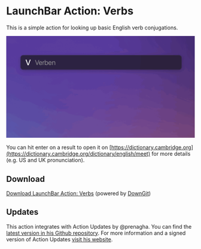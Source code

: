 # LaunchBar Action: Verbs

This is a simple action for looking up basic English verb conjugations. 

<img src="01.gif" width="716"/> 

You can hit enter on a result to open it on [https://dictionary.cambridge.org](https://dictionary.cambridge.org/dictionary/english/meet) for more details (e.g. US and UK pronunciation). 

## Download

[Download LaunchBar Action: Verbs](https://minhaskamal.github.io/DownGit/#/home?url=https://github.com/Ptujec/LaunchBar/tree/master/Verbs-Action) (powered by [DownGit](https://github.com/MinhasKamal/DownGit))

## Updates

This action integrates with Action Updates by @prenagha. You can find the [latest version in his Github repository](https://github.com/prenagha/launchbar). For more information and a signed version of Action Updates [visit his website](https://renaghan.com/launchbar/action-updates/).